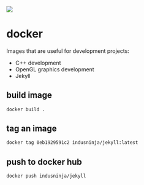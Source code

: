 [![](https://drone.prakashprasad.com/api/badges/indusninja/docker/status.svg)](#)
# docker
Images that are useful for development projects:
- C++ development
- OpenGL graphics development
- Jekyll

## build image
```bash
docker build .
```

## tag an image
```bash
docker tag 0eb1929591c2 indusninja/jekyll:latest
```

## push to docker hub
```bash
docker push indusninja/jekyll
```